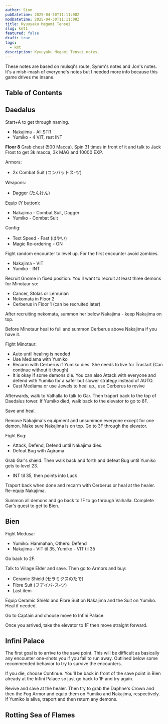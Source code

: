 ```yaml
---
author: Sion
pubDatetime: 2025-04-30T11:11:00Z
modDatetime: 2025-04-30T11:11:00Z
title: Kyuuyaku Megami Tensei
slug: kmt1
featured: false
draft: true
tags:
  - kmt
description: Kyuuyaku Megami Tensei notes.
---
```


These notes are based on mulsqi's route, Symm's notes and Jon's notes. It's a mish-mash of everyone's notes but I needed more info because this game drives me insane.

## Table of Contents

## Daedalus

Start+A to get through naming.

- Nakajima - All STR
- Yumiko - 4 VIT, rest INT

**Floor 8**
Grab chest (500 Macca). Spin 31 times in front of it and talk to Jack Frost to get 3k macca, 3k MAG and 10000 EXP.

Armors:

- 2x Combat Suit (コンバットス-ツ)

Weapons:

- Dagger (たんけん)

Equip (Y button):

- Nakajima - Combat Suit, Dagger
- Yumiko - Combat Suit

Config:

- Text Speed - Fast (はやい)
- Magic Re-ordering - ON

Fight random encounter to level up. For the first encounter avoid zombies.

- Nakajima - VIT
- Yumiko - INT

Recruit Gnome in fixed position. You'll want to recruit at least three demons for Minotaur so:

- Cancer, Stolas or Lemurian
- Nekomata in Floor 2
- Cerberus in Floor 1 (can be recruited later)

After recruiting nekomata, summon her below Nakajima - keep Nakajima on top.

Before Minotaur heal to full and summon Cerberus above Nakajima if you have it.

Fight Minotaur:

- Auto until healing is needed
- Use Mediama with Yumiko
- Recarm with Cerberus if Yumiko dies. She needs to live for Trastart (Can continue without it though)
- It is okay if some demons die. You can also Attack with everyone and defend with Yumiko for a safer but slower strategy instead of AUTO.
- Cast Mediama or use Jewels to heal up., use Cerberus to revive

Afterwards, walk to Valhalla to talk to Gar. Then traport back to the top of Daedalus tower. If Yumiko died, walk back to the elevator to go to 8F.

Save and heal.

Remove Nakajima's equipment and unsummon everyone except for one demon. Make sure Nakajima is on top. Go to 3F through the elevator.

Fight Bug:

- Attack, Defend, Defend until Nakajima dies.
- Defeat Bug with Agirama.

Grab Gar's shield. Then walk back and forth and defeat Bug until Yumiko gets to level 23.

- INT til 35, then points into Luck

Traport back when done and recarm with Cerberus or heal at the healer. Re-equip Nakajima.

Summon all demons and go back to 1F to go through Valhalla. Complete Gar's quest to get to Bien.

## Bien

Fight Medusa:

- Yumiko: Hanmahan, Others: Defend
- Nakajima - VIT til 35, Yumiko - VIT til 35

Go back to 2F.

Talk to Village Elder and save. Then go to Armors and buy:

- Ceramic Shield (セラミクスのたで)
- Fibre Suit (フアイバ-ス-ツ)
- Last item

Equip Ceramic Shield and Fibre Suit on Nakajima and the Suit on Yumiko. Heal if needed.

Go to Captain and choose move to Infini Palace.

Once you arrived, take the elevator to 1F then move straight forward.

## Infini Palace

The first goal is to arrive to the save point. This will be difficult as basically any encounter one-shots you if you fail to run away. Outlined below some recommended behavior to try to survive the encounters.

If you die, choose Continue. You'll be back in front of the save point in Bien already at the Infini Palace so just go back to 1F and try again.

Revive and save at the healer. Then try to grab the Daphne's Crown and then the Fog Armor and equip them on Yumiko and Nakajima, respectively. If Yumiko is alive, traport and then return any demons.

## Rotting Sea of Flames
